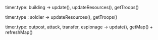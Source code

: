 timer.type: building -> update(), updateResources(), getTroops()

timer.type : soldier ->  updateResources(), getTroops()

timer.type: outpost, attack, transfer, espionage -> update(), getMap() + refreshMap()